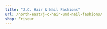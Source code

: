 ```yaml
---
title: "J.C. Hair & Nail Fashions"
url: /north-east/j-c-hair-und-nail-fashions/
shop: Friseur
---
```


